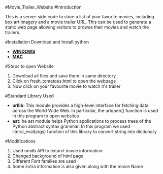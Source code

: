 #Movie_Trailer_Website
#Introduction

This is a server-side code to store a list of your favorite movies, 
including box art imagery and a movie trailer URL. This can be used to 
generate a static web page allowing visitors to browse their movies and 
watch the trailers.

#Installation
Download and Install python
<ul>
<li><a href='https://www.python.org/downloads/'><b>WINDOWS</b></a></li>
<li><a href='https://www.python.org/downloads/mac-osx/'><b>MAC</b></a></li>
</ul>

#Steps to open Website
<ol>
<li>Download all files and save them in same directory</li>
<li>Click on fresh_tomatoes.html to open the webpage</li>
<li>Now click on your favourite movie to watch it's trailer</li>
</ol>

#Standard Library Used
<ul>
<li>
<b>urllib: </b> This module provides a high-level interface for fetching data across the
 World Wide Web. In particular, the urlopen() function is used in this program to open websites </li>
 <li><b>ast:</b> he ast module helps Python applications to process trees of the Python
abstract syntax grammar. In this program we used literal_eval(args) function of this library to convert string into dictionary</li>
</ul>
 
#Modifications
<ol>
<li> Used omdb API to extarct movie information</li>
<li> Changed background of html page</li>
<li> Different Font families are used</li>
<li> Some Extra information is also given along with the movie Name</li>
</ol>
